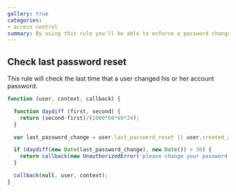 ```yaml
---
gallery: true
categories:
- access control
summary: By using this rule you'll be able to enforce a password change.
---
```

## Check last password reset

This rule will check the last time that a user changed his or her account password.

```js
function (user, context, callback) {

  function daydiff (first, second) {
    return (second-first)/(1000*60*60*24);
  }

  var last_password_change = user.last_password_reset || user.created_at;

  if (daydiff(new Date(last_password_change), new Date()) > 30) {
    return callback(new UnauthorizedError('please change your password'));
  }

  callback(null, user, context);
}
```

